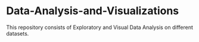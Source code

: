 # Data-Analysis-and-Visualizations
This repository consists of Exploratory and Visual Data Analysis on different datasets.
